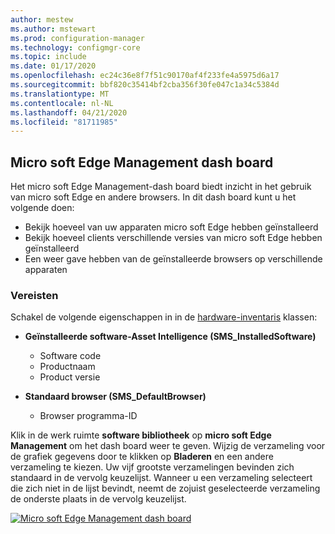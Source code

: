 ```yaml
---
author: mestew
ms.author: mstewart
ms.prod: configuration-manager
ms.technology: configmgr-core
ms.topic: include
ms.date: 01/17/2020
ms.openlocfilehash: ec24c36e8f7f51c90170af4f233fe4a5975d6a17
ms.sourcegitcommit: bbf820c35414bf2cba356f30fe047c1a34c5384d
ms.translationtype: MT
ms.contentlocale: nl-NL
ms.lasthandoff: 04/21/2020
ms.locfileid: "81711985"
---
```

## <a name="microsoft-edge-management-dashboard"></a><a name="bkmk_edge-dash"></a>Micro soft Edge Management dash board

<!--3871913-->
Het micro soft Edge Management-dash board biedt inzicht in het gebruik van micro soft Edge en andere browsers. In dit dash board kunt u het volgende doen:

- Bekijk hoeveel van uw apparaten micro soft Edge hebben geïnstalleerd
- Bekijk hoeveel clients verschillende versies van micro soft Edge hebben geïnstalleerd
- Een weer gave hebben van de geïnstalleerde browsers op verschillende apparaten

### <a name="prerequisites"></a>Vereisten

Schakel de volgende eigenschappen in in de [hardware-inventaris](../../../../clients/manage/inventory/extend-hardware-inventory.md) klassen:

- **Geïnstalleerde software-Asset Intelligence (SMS_InstalledSoftware)**
   - Software code
   - Productnaam
   - Product versie

- **Standaard browser (SMS_DefaultBrowser)**
   - Browser programma-ID

Klik in de werk ruimte **software bibliotheek** op **micro soft Edge Management** om het dash board weer te geven. Wijzig de verzameling voor de grafiek gegevens door te klikken op **Bladeren** en een andere verzameling te kiezen. Uw vijf grootste verzamelingen bevinden zich standaard in de vervolg keuzelijst. Wanneer u een verzameling selecteert die zich niet in de lijst bevindt, neemt de zojuist geselecteerde verzameling de onderste plaats in de vervolg keuzelijst.

[![Micro soft Edge Management dash board](../../media/3871913-microsoft-edge-dashboard.png)](../../media/3871913-microsoft-edge-dashboard.png#lightbox)


